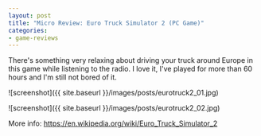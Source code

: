 ```yaml
---
layout: post
title: "Micro Review: Euro Truck Simulator 2 (PC Game)"
categories:
- game-reviews
---
```




There's something very relaxing about driving your truck around Europe in this game while listening to the radio. I love it, I've played for more than 60 hours and I'm still not bored of it.



![screenshot]({{ site.baseurl }}/images/posts/eurotruck2_01.jpg)

![screenshot]({{ site.baseurl }}/images/posts/eurotruck2_02.jpg)

<p>More info: <a href="https://en.wikipedia.org/wiki/Euro_Truck_Simulator_2">https://en.wikipedia.org/wiki/Euro_Truck_Simulator_2</a><p>

